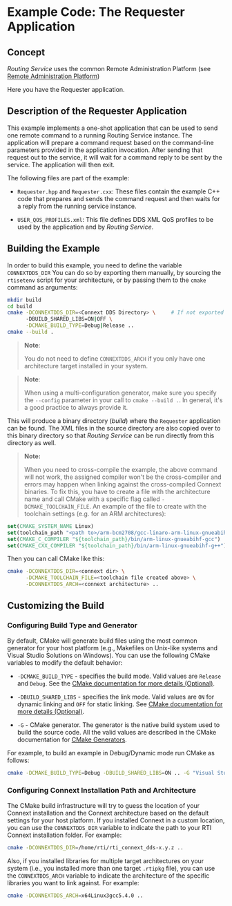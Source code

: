 # Example Code: The Requester Application

## Concept

*Routing Service* uses the common Remote Administration Platform (see [Remote
Administration
Platform](https://community.rti.com/static/documentation/connext-dds/7.0.0/doc/manuals/connext_dds_professional/services/routing_service/common/remote_admin_platform.html))

Here you have the Requester application.

## Description of the Requester Application

This example implements a one-shot application that can be used to send one remote
command to a running Routing Service instance. The application will
prepare a command request based on the command-line parameters provided in
the application invocation. After sending that request out to the service,
it will wait for a command reply to be sent by the service.
The application will then exit.

The following files are part of the example:

-   `Requester.hpp` and `Requester.cxx`: These files contain the example C++
    code that prepares and sends the command request and then waits for a reply
    from the running service instance.

-   `USER_QOS_PROFILES.xml`: This file defines DDS XML QoS profiles to be used
    by the application and by *Routing Service*.

## Building the Example

In order to build this example, you need to define the variable `CONNEXTDDS_DIR`
You can do so by exporting them manually, by sourcing the `rtisetenv` script for
your architecture, or by passing them to the `cmake` command as arguments:

```bash
mkdir build
cd build
cmake -DCONNEXTDDS_DIR=<Connext DDS Directory> \     # If not exported
      -DBUILD_SHARED_LIBS=ON|OFF \
      -DCMAKE_BUILD_TYPE=Debug|Release ..
cmake --build .
```

> **Note**:
>
> You do not need to define `CONNEXTDDS_ARCH` if you only have one architecture
> target installed in your system.

> **Note**:
>
> When using a multi-configuration generator, make sure you specify
> the `--config` parameter in your call to `cmake --build .`. In general,
> it's a good practice to always provide it.

This will produce a binary directory (*build*) where the `Requester` application
can be found. The XML files in the source directory are also copied over to this
binary directory so that *Routing Service* can be run directly from this
directory as well.

> **Note:**
>
> When you need to cross-compile the example, the above
> command will not work, the assigned compiler won't be the cross-compiler and
> errors may happen when linking against the cross-compiled Connext binaries. To
> fix this, you have to create a file with the architecture name and call CMake
> with a specific flag called `-DCMAKE_TOOLCHAIN_FILE`. An example of the file to
> create with the toolchain settings (e.g. for an ARM architectures):

```cmake
set(CMAKE_SYSTEM_NAME Linux)
set(toolchain_path "<path to>/arm-bcm2708/gcc-linaro-arm-linux-gnueabihf-raspbian")
set(CMAKE_C_COMPILER "${toolchain_path}/bin/arm-linux-gnueabihf-gcc")
set(CMAKE_CXX_COMPILER "${toolchain_path}/bin/arm-linux-gnueabihf-g++")
```

Then you can call CMake like this:

```sh
cmake -DCONNEXTDDS_DIR=<connext dir> \
      -DCMAKE_TOOLCHAIN_FILE=<toolchain file created above> \
      -DCONNEXTDDS_ARCH=<connext architecture> ..
```

## Customizing the Build

### Configuring Build Type and Generator

By default, CMake will generate build files using the most common generator for
your host platform (e.g., Makefiles on Unix-like systems and Visual Studio
Solutions on Windows). You can use the following CMake variables to modify the
default behavior:

-   `-DCMAKE_BUILD_TYPE` - specifies the build mode. Valid values are `Release`
    and `Debug`. See the [CMake documentation for more details
    (Optional)](https://cmake.org/cmake/help/latest/variable/CMAKE_BUILD_TYPE.html).

-   `-DBUILD_SHARED_LIBS` - specifies the link mode. Valid values are `ON` for
    dynamic linking and `OFF` for static linking. See [CMake documentation for
    more details
    (Optional)](https://cmake.org/cmake/help/latest/variable/BUILD_SHARED_LIBS.html).

-   `-G` - CMake generator. The generator is the native build system used to
    build the source code. All the valid values are described in the CMake
    documentation for [CMake
    Generators](https://cmake.org/cmake/help/latest/manual/cmake-generators.7.html).

For example, to build an example in Debug/Dynamic mode run CMake as follows:

```sh
cmake -DCMAKE_BUILD_TYPE=Debug -DBUILD_SHARED_LIBS=ON .. -G "Visual Studio 15 2017" -A x64
```

### Configuring Connext Installation Path and Architecture

The CMake build infrastructure will try to guess the location of your Connext
installation and the Connext architecture based on the default settings
for your host platform. If you installed Connext in a custom location, you
can use the `CONNEXTDDS_DIR` variable to indicate the path to your RTI Connext
installation folder. For example:

```sh
cmake -DCONNEXTDDS_DIR=/home/rti/rti_connext_dds-x.y.z ..
```

Also, if you installed libraries for multiple target architectures on your system
(i.e., you installed more than one target `.rtipkg` file), you can use the
`CONNEXTDDS_ARCH` variable to indicate the architecture of the specific libraries
you want to link against. For example:

```sh
cmake -DCONNEXTDDS_ARCH=x64Linux3gcc5.4.0 ..
```
